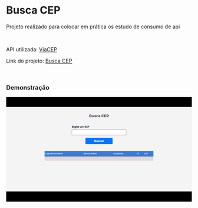 # Busca CEP

<p>Projeto realizado para colocar em prática os estudo de consumo de api</p>
<br>
<p>API utilizada: <a href="https://viacep.com.br/">ViaCEP<a/></p>
<p>Link do projeto: <a href="https://busca-cep-andersonmwp.vercel.app/">Busca CEP<a/></p>
<br>

### Demonstração

<img src="https://github.com/andersonmwp/buscaCep/blob/master/Busca%20CEP.gif">
